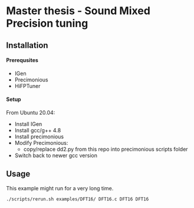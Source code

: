 # Master thesis - Sound Mixed Precision tuning
## Installation

#### Prerequsites
- IGen
- Precimonious
- HiFPTuner

#### Setup
From Ubuntu 20.04:
- Install IGen
- Install gcc/g++ 4.8
- Install precimonious
- Modify Precimonious:
  - copy/replace dd2.py from this repo into precimonious scripts folder
- Switch back to newer gcc version


## Usage
This example might run for a very long time.
```bash
./scripts/rerun.sh examples/DFT16/ DFT16.c DFT16 DFT16
```
